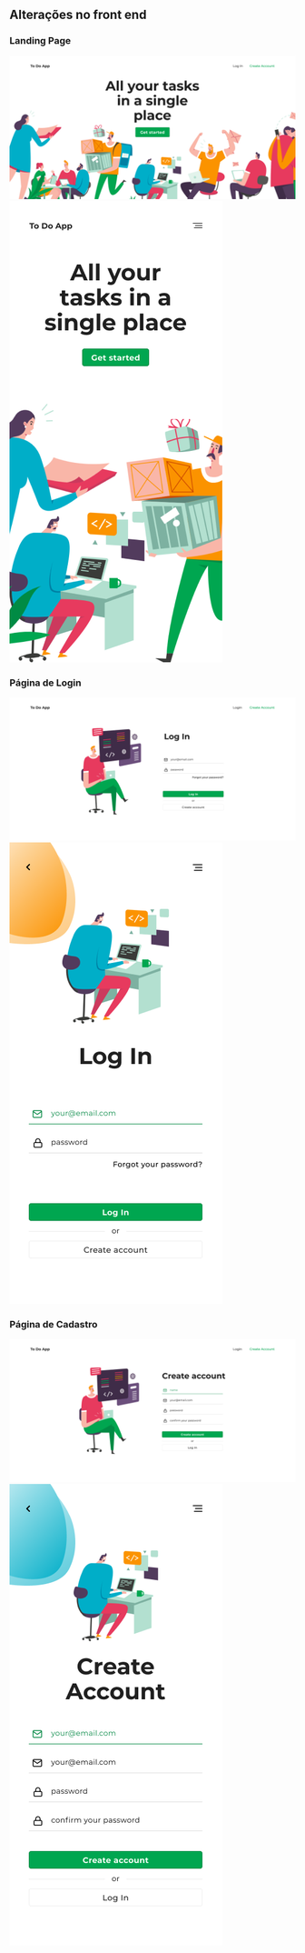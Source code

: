## Alterações no front end

### Landing Page
![](src/assets/model/landing-desktop.png)
![](src/assets/model/landing-mobile.png)

### Página de Login
![](src/assets/model/login-desktop.png)
![](src/assets/model/login-mobile.png)

### Página de Cadastro
![](src/assets/model/create-desktop.png)
![](src/assets/model/create-mobile.png)
